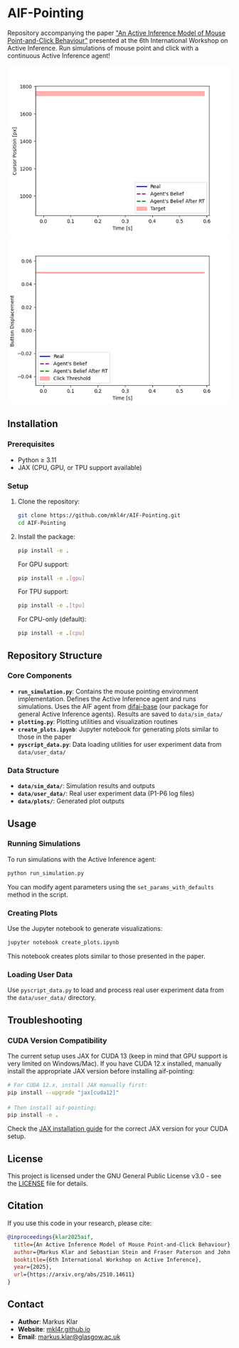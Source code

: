 # AIF-Pointing

Repository accompanying the paper ["An Active Inference Model of Mouse Point-and-Click Behaviour"](https://arxiv.org/abs/2510.14611) presented at the 6th International Workshop on Active Inference.
Run simulations of mouse point and click with a continuous Active Inference agent!

![Animated mouse cursor trajectory.](anim_cursor.gif) ![Animated button displacement trajectory.](anim_finger.gif)

## Installation

### Prerequisites
- Python ≥ 3.11
- JAX (CPU, GPU, or TPU support available)

### Setup
1. Clone the repository:
   ```bash
   git clone https://github.com/mkl4r/AIF-Pointing.git
   cd AIF-Pointing
   ```

2. Install the package:
   ```bash
   pip install -e .
   ```

   For GPU support:
   ```bash
   pip install -e .[gpu]
   ```

   For TPU support:
   ```bash
   pip install -e .[tpu]
   ```

   For CPU-only (default):
   ```bash
   pip install -e .[cpu]
   ```

## Repository Structure

### Core Components

- **`run_simulation.py`**: Contains the mouse pointing environment implementation. Defines the Active Inference agent and runs simulations. Uses the AIF agent from [difai-base](https://github.com/mkl4r/difai-base) (our package for general Active Inference agents). Results are saved to `data/sim_data/`
- **`plotting.py`**: Plotting utilities and visualization routines
- **`create_plots.ipynb`**: Jupyter notebook for generating plots similar to those in the paper
- **`pyscript_data.py`**: Data loading utilities for user experiment data from `data/user_data/`

### Data Structure

- **`data/sim_data/`**: Simulation results and outputs
- **`data/user_data/`**: Real user experiment data (P1-P6 log files)
- **`data/plots/`**: Generated plot outputs

## Usage

### Running Simulations
To run simulations with the Active Inference agent:
```bash
python run_simulation.py
```

You can modify agent parameters using the `set_params_with_defaults` method in the script.

### Creating Plots
Use the Jupyter notebook to generate visualizations:
```bash
jupyter notebook create_plots.ipynb
```

This notebook creates plots similar to those presented in the paper.

### Loading User Data
Use `pyscript_data.py` to load and process real user experiment data from the `data/user_data/` directory.

## Troubleshooting

### CUDA Version Compatibility
The current setup uses JAX for CUDA 13 (keep in mind that GPU support is very limited on Windows/Mac). If you have CUDA 12.x installed, manually install the appropriate JAX version before installing aif-pointing:

```bash
# For CUDA 12.x, install JAX manually first:
pip install --upgrade "jax[cuda12]" 

# Then install aif-pointing:
pip install -e .
```

Check the [JAX installation guide](https://jax.readthedocs.io/en/latest/installation.html) for the correct JAX version for your CUDA setup.

## License

This project is licensed under the GNU General Public License v3.0 - see the [LICENSE](LICENSE) file for details.

## Citation

If you use this code in your research, please cite:
```bibtex
@inproceedings{klar2025aif,
  title={An Active Inference Model of Mouse Point-and-Click Behaviour},
  author={Markus Klar and Sebastian Stein and Fraser Paterson and John H. Williamson and Roderick Murray-Smith},
  booktitle={6th International Workshop on Active Inference},
  year={2025},
  url={https://arxiv.org/abs/2510.14611}
}
```

## Contact

- **Author**: Markus Klar
- **Website**: [mkl4r.github.io](mkl4r.github.io)
- **Email**: markus.klar@glasgow.ac.uk